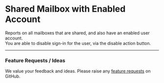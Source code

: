 # Shared Mailbox with Enabled Account

Reports on all mailboxes that are shared, and also have an enabled user account.\
You are able to disable sign-in for the user, via the disable action button.

***

### Feature Requests / Ideas

We value your feedback and ideas. Please raise any [feature requests](https://github.com/KelvinTegelaar/CIPP/issues/new?assignees=\&labels=enhancement%2Cno-priority\&projects=\&template=feature.yml\&title=%5BFeature+Request%5D%3A+) on GitHub.
